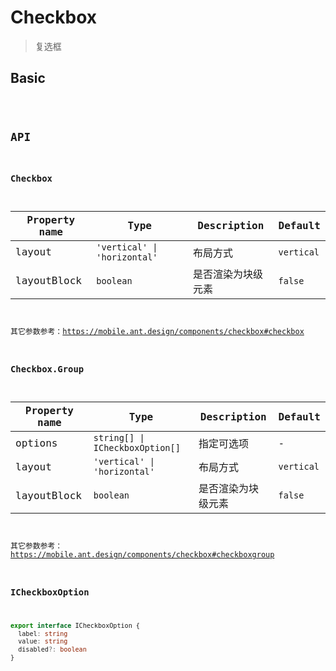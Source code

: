 <!--
 * @Author: YEYI 361936738@qq.com
 * @Date: 2024-05-21 18:59:51
 * @LastEditors: YEYI 361936738@qq.com
 * @LastEditTime: 2024-05-21 19:58:25
 * @FilePath: /antd-mobile/packages/components/docs/components/Checkbox/index.md
 * @Description: 这是默认设置,请设置`customMade`, 打开koroFileHeader查看配置 进行设置: https://github.com/OBKoro1/koro1FileHeader/wiki/%E9%85%8D%E7%BD%AE
-->

# Checkbox

> 复选框

## Basic

<code src="./demos/index.tsx" />

## API

### Checkbox

| Property name | Type                         | Description        | Default    |
| ------------- | ---------------------------- | ------------------ | ---------- |
| layout        | `'vertical' \| 'horizontal'` | 布局方式           | `vertical` |
| layoutBlock   | `boolean`                    | 是否渲染为块级元素 | `false`    |

其它参数参考：https://mobile.ant.design/components/checkbox#checkbox

### Checkbox.Group

| Property name | Type                            | Description        | Default    |
| ------------- | ------------------------------- | ------------------ | ---------- |
| options       | `string[] \| ICheckboxOption[]` | 指定可选项         | -          |
| layout        | `'vertical' \| 'horizontal'`    | 布局方式           | `vertical` |
| layoutBlock   | `boolean`                       | 是否渲染为块级元素 | `false`    |

其它参数参考：https://mobile.ant.design/components/checkbox#checkboxgroup

### ICheckboxOption

```ts
export interface ICheckboxOption {
  label: string
  value: string
  disabled?: boolean
}
```
